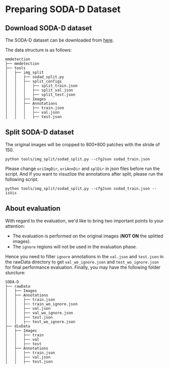 # Preparing SODA-D Dataset

<!-- [DATASET] -->


## Download SODA-D dataset

The SODA-D dataset can be downloaded from [here](https://shaunyuan22.github.io/SODA/).

The data structure is as follows:

```none
mmdetection
├── mmdetection
├── tools
│   ├── img_split
│   │   ├── sodad_split.py
│   │   ├── split_configs
│   │   │   ├── split_train.json
│   │   │   ├── split_val.json
│   │   │   ├── split_test.json
│   │   ├── Images
│   │   ├── Annotations
│   │   │   ├── train.json
│   │   │   ├── val.json
│   │   │   ├── test.json
```

## Split SODA-D dataset

The original images will be cropped to 800\*800 patches with the stride of 150.

```shell
python tools/img_split/sodad_split.py --cfgJson sodad_train.json 
```
Please change `oriImgDir`, `oriAnnDir` and `splDir` in json files before run the script. And if you want to visuzlize the annotations after split, please run the following script.

```shell
python tools/img_split/sodad_split.py --cfgJson sodad_train.json --isVis
```

## About evaluation

With regard to the evaluation, we'd like to bring two important points to your attention:
 - The evaluation is performed on the original images (**NOT ON** the splitted images).
 - The `ignore` regions will not be used in the evaluation phase.

Hence you need to filter `ignore` annotations in the `val.json` and `test.json` in the rawData directory to get `val_wo_ignore.json` and `test_wo_ignore.json` for final performance evaluation. Finally, you may have the following folder sturcture:

```none
SODA-D
├── rawData
│   ├── Images
│   ├── Annotations
│   │   ├── train.json
│   │   ├── train_wo_ignore.json
│   │   ├── val.json
│   │   ├── val_wo_ignore.json
│   │   ├── test.json
│   │   ├── test_wo_ignore.json
├── divData
│   ├── Images
│   │   ├── train
│   │   ├── val
│   │   ├── test
│   ├── Annotations
│   │   ├── train.json
│   │   ├── val.json
│   │   ├── test.json
```
